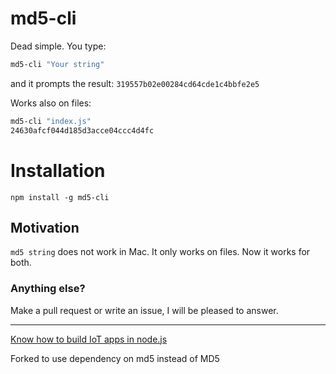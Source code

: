 # md5-cli

Dead simple. You type:

```bash
md5-cli "Your string"
```

and it prompts the result: `319557b02e00284cd64cde1c4bbfe2e5`

Works also on files:
```bash
md5-cli "index.js"
24630afcf044d185d3acce04ccc4d4fc
```

# Installation
```
npm install -g md5-cli
```

## Motivation

`md5 string` does not work in Mac. It only works on files. Now it works for both.

### Anything else? 
Make a pull request or write an issue, I will be pleased to answer.

<hr/>
<a href="http://xway.io/os">Know how to build IoT apps in node.js</a>

Forked to use dependency on md5 instead of MD5
